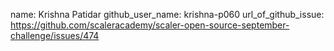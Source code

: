 name: Krishna Patidar
github_user_name: krishna-p060
url_of_github_issue: https://github.com/scaleracademy/scaler-open-source-september-challenge/issues/474
